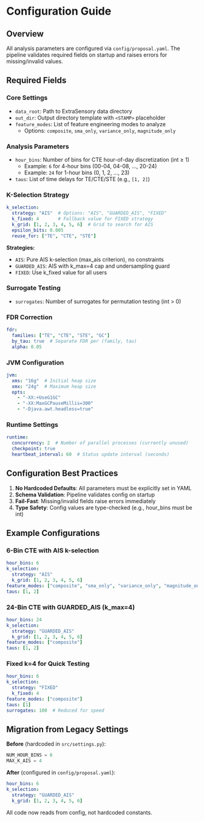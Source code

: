 # Configuration Guide

## Overview
All analysis parameters are configured via `config/proposal.yaml`. The pipeline validates required fields on startup and raises errors for missing/invalid values.

## Required Fields

### Core Settings
- `data_root`: Path to ExtraSensory data directory
- `out_dir`: Output directory template with `<STAMP>` placeholder
- `feature_modes`: List of feature engineering modes to analyze
  - Options: `composite`, `sma_only`, `variance_only`, `magnitude_only`

### Analysis Parameters
- `hour_bins`: Number of bins for CTE hour-of-day discretization (int ≥ 1)
  - Example: `6` for 4-hour bins (00-04, 04-08, ..., 20-24)
  - Example: `24` for 1-hour bins (0, 1, 2, ..., 23)
- `taus`: List of time delays for TE/CTE/STE (e.g., `[1, 2]`)

### K-Selection Strategy
```yaml
k_selection:
  strategy: "AIS"  # Options: "AIS", "GUARDED_AIS", "FIXED"
  k_fixed: 4       # Fallback value for FIXED strategy
  k_grid: [1, 2, 3, 4, 5, 6]  # Grid to search for AIS
  epsilon_bits: 0.005
  reuse_for: ["TE", "CTE", "STE"]
```

**Strategies:**
- `AIS`: Pure AIS k-selection (max_ais criterion), no constraints
- `GUARDED_AIS`: AIS with k_max=4 cap and undersampling guard
- `FIXED`: Use k_fixed value for all users

### Surrogate Testing
- `surrogates`: Number of surrogates for permutation testing (int > 0)

### FDR Correction
```yaml
fdr:
  families: ["TE", "CTE", "STE", "GC"]
  by_tau: true  # Separate FDR per (family, tau)
  alpha: 0.05
```

### JVM Configuration
```yaml
jvm:
  xms: "16g"  # Initial heap size
  xmx: "24g"  # Maximum heap size
  opts:
    - "-XX:+UseG1GC"
    - "-XX:MaxGCPauseMillis=300"
    - "-Djava.awt.headless=true"
```

### Runtime Settings
```yaml
runtime:
  concurrency: 2  # Number of parallel processes (currently unused)
  checkpoint: true
  heartbeat_interval: 60  # Status update interval (seconds)
```

## Configuration Best Practices

1. **No Hardcoded Defaults**: All parameters must be explicitly set in YAML
2. **Schema Validation**: Pipeline validates config on startup
3. **Fail-Fast**: Missing/invalid fields raise errors immediately
4. **Type Safety**: Config values are type-checked (e.g., hour_bins must be int)

## Example Configurations

### 6-Bin CTE with AIS k-selection
```yaml
hour_bins: 6
k_selection:
  strategy: "AIS"
  k_grid: [1, 2, 3, 4, 5, 6]
feature_modes: ["composite", "sma_only", "variance_only", "magnitude_only"]
taus: [1, 2]
```

### 24-Bin CTE with GUARDED_AIS (k_max=4)
```yaml
hour_bins: 24
k_selection:
  strategy: "GUARDED_AIS"
  k_grid: [1, 2, 3, 4, 5, 6]
feature_modes: ["composite"]
taus: [1, 2]
```

### Fixed k=4 for Quick Testing
```yaml
hour_bins: 6
k_selection:
  strategy: "FIXED"
  k_fixed: 4
feature_modes: ["composite"]
taus: [1]
surrogates: 100  # Reduced for speed
```

## Migration from Legacy Settings

**Before** (hardcoded in `src/settings.py`):
```python
NUM_HOUR_BINS = 6
MAX_K_AIS = 4
```

**After** (configured in `config/proposal.yaml`):
```yaml
hour_bins: 6
k_selection:
  strategy: "GUARDED_AIS"
  k_grid: [1, 2, 3, 4, 5, 6]
```

All code now reads from config, not hardcoded constants.
